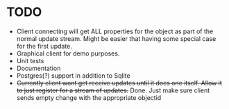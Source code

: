 # TODO

- Client connecting will get ALL properties for the object as part of the normal update stream.
  Might be easier that having some special case for the first update.
- Graphical client for demo purposes.
- Unit tests
- Documentation
- Postgres(?) support in addition to Sqlite
- ~~Currently client wont get receive updates until it does one itself. Allow it to just register for a stream of updates.~~
  Done. Just make sure client sends empty change with the appropriate objectid
